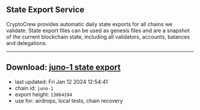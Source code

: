 ## State Export Service
CryptoCrew provides automatic daily state exports for all chains we validate. State export files can be used as genesis files and are a snapshot of the current blockchain state, including all validators, accounts, balances and delegations.

---
**Download: [juno-1 state export](https://dl.ccvalidators.com/SERVICE/juno/juno-1_export_13064194.json)**
---

- last updated: Fri Jan 12 2024 12:54:41
- chain id: `juno-1`
- export height: `13064194`
- use for: airdrops, local tests, chain recovery

